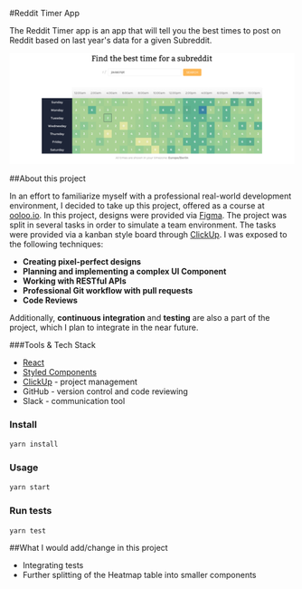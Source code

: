 #Reddit Timer App

The Reddit Timer app is an app that will tell you the best times to post on Reddit based on last year's data for a given Subreddit.

![Heatmap showing best times to post](./docs/heatmap.png)

##About this project

In an effort to familiarize myself with a professional real-world development environment, I decided to take up this project, offered as a course at [ooloo.io](https://ooloo.io/). In this project, designs were provided via [Figma](https://figma.com). The project was split in several tasks in order to simulate a team environment. The tasks were provided via a kanban style board through [ClickUp](https://clickup.com). I was exposed to the following techniques:

-   **Creating pixel-perfect designs**
-   **Planning and implementing a complex UI Component**
-   **Working with RESTful APIs**
-   **Professional Git workflow with pull requests**
-   **Code Reviews**

Additionally, **continuous integration** and **testing** are also a part of the project, which I plan to integrate in the near future.

###Tools & Tech Stack

-   [React](https://reactjs.org/)
-   [Styled Components](https://styled-components.com/)
-   [ClickUp](https://clickup.com) - project management
-   GitHub - version control and code reviewing
-   Slack - communication tool

### Install

```sh
yarn install
```

### Usage

```sh
yarn start
```

### Run tests

```sh
yarn test
```

##What I would add/change in this project

-   Integrating tests
-   Further splitting of the Heatmap table into smaller components
